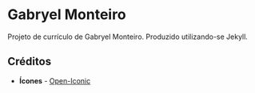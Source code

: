 # Gabryel Monteiro

Projeto de currículo de Gabryel Monteiro. Produzido utilizando-se Jekyll.

## Créditos

* **Ícones** - [Open-Iconic](https://github.com/iconic/open-iconic)
